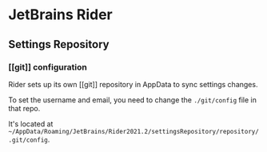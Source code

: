 # JetBrains Rider

## Settings Repository

### [[git]] configuration

Rider sets up its own [[git]] repository in AppData to sync settings changes.

To set the username and email, you need to change the `./git/config` file in that repo.

It's located at `~/AppData/Roaming/JetBrains/Rider2021.2/settingsRepository/repository/.git/config`.
